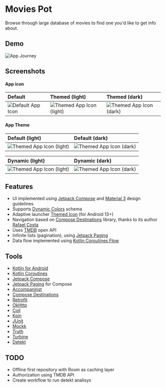 # Movies Pot

Browse through large database of movies to find one you'd like to get info about.

## Demo

![App Journey](https://github.com/vladimirlogachov/MoviesPot/blob/master/media/app_journey.gif?raw=true)

## Screenshots

#### App icon

| Default                                                                                                            | Themed (light)                                                                                                                  | Themed (dark)                                                                                                                 |
| :----------------------------------------------------------------------------------------------------------------- | :------------------------------------------------------------------------------------------------------------------------------ | :---------------------------------------------------------------------------------------------------------------------------- |
| ![Default App Icon](https://github.com/vladimirlogachov/MoviesPot/blob/master/media/default_app_icon.jpg?raw=true) | ![Themed App Icon (light)](https://github.com/vladimirlogachov/MoviesPot/blob/master/media/dynamic_app_icon_light.jpg?raw=true) | ![Themed App Icon (dark)](https://github.com/vladimirlogachov/MoviesPot/blob/master/media/dynamic_app_icon_dark.jpg?raw=true) |

#### App Theme

| Default (light)                                                                                                                  | Default (dark)                                                                                                                 |
| :------------------------------------------------------------------------------------------------------------------------------- | :----------------------------------------------------------------------------------------------------------------------------- |
| ![Themed App Icon (light)](https://github.com/vladimirlogachov/MoviesPot/blob/master/media/default_app_theme_light.jpg?raw=true) | ![Themed App Icon (dark)](https://github.com/vladimirlogachov/MoviesPot/blob/master/media/default_app_theme_dark.jpg?raw=true) |

| Dynamic (light)                                                                                                                  | Dynamic (dark)                                                                                                                 |
| :------------------------------------------------------------------------------------------------------------------------------- | :----------------------------------------------------------------------------------------------------------------------------- |
| ![Themed App Icon (light)](https://github.com/vladimirlogachov/MoviesPot/blob/master/media/dynamic_app_theme_light.jpg?raw=true) | ![Themed App Icon (dark)](https://github.com/vladimirlogachov/MoviesPot/blob/master/media/dynamic_app_theme_dark.jpg?raw=true) |

## Features

- UI implemented using [Jetpack Compose](https://developer.android.com/jetpack/compose)
  and [Material 3](https://m3.material.io/) design guidelines
- Supports [Dynamic Colors](https://m3.material.io/styles/color/dynamic-color/overview) schema
- Adaptive launcher [Themed Icon](https://developer.android.com/develop/ui/views/launch/icon_design_adaptive) (for Android 13+)
- Navigation based on [Compose Destinations](https://composedestinations.rafaelcosta.xyz/) library,
  thanks to its author [Rafael Costa](https://github.com/raamcosta)
- Uses [TMDB](https://www.themoviedb.org) open API
- Infinite lists (pagination), using [Jetpack Paging](https://developer.android.com/topic/libraries/architecture/paging/v3-overview)
- Data flow implemented using [Kotlin Coroutines Flow](https://kotlinlang.org/api/kotlinx.coroutines/kotlinx-coroutines-core/kotlinx.coroutines.flow/-flow/)

## Tools

- [Kotlin for Android](https://kotlinlang.org/docs/android-overview.html)
- [Kotlin Coroutines](https://github.com/Kotlin/kotlinx.coroutines)
- [Jetpack Compose](https://developer.android.com/jetpack/compose)
- [Jetpack Paging](https://developer.android.com/topic/libraries/architecture/paging/v3-overview) for Compose
- [Accompaninst](https://google.github.io/accompanist/)
- [Compose Destinations](https://composedestinations.rafaelcosta.xyz/)
- [Retrofit](https://square.github.io/retrofit/)
- [OkHttp](https://square.github.io/okhttp/)
- [Coil](https://coil-kt.github.io/coil/)
- [Koin](https://insert-koin.io/)
- [JUnit](https://junit.org/junit4/)
- [Mockk](https://mockk.io/)
- [Truth](https://truth.dev/)
- [Turbine](https://github.com/google/turbine)
- [Detekt](https://detekt.dev/)

## TODO

- Offline first repository with Room as caching layer
- Authorization using TMDB API
- Create workflow to run detekt analisys 
